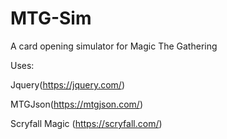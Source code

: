 # MTG-Sim
A card opening simulator for Magic The Gathering

Uses:

Jquery(https://jquery.com/)

MTGJson(https://mtgjson.com/)

Scryfall Magic (https://scryfall.com/)
